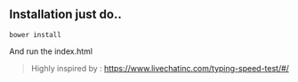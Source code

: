 ## Installation just do..

```
bower install
```

And run the index.html

> Highly inspired by : https://www.livechatinc.com/typing-speed-test/#/
